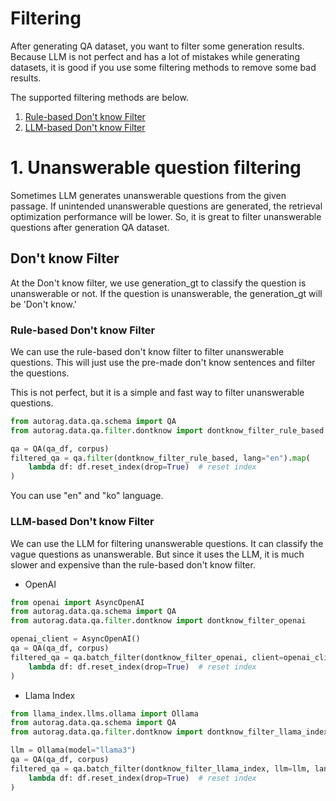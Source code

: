 # Filtering

After generating QA dataset, you want to filter some generation results.
Because LLM is not perfect and has a lot of mistakes while generating datasets,
it is good if you use some filtering methods to remove some bad results.

The supported filtering methods are below.

1. [Rule-based Don't know Filter](#rule-based-dont-know-filter)
2. [LLM-based Don't know Filter](#llm-based-dont-know-filter)

# 1. Unanswerable question filtering

Sometimes LLM generates unanswerable questions from the given passage.
If unintended unanswerable questions are generated, the retrieval optimization performance will be lower.
So, it is great to filter unanswerable questions after generation QA dataset.

## Don't know Filter

At the Don't know filter, we use generation_gt to classify the question is unanswerable or not.
If the question is unanswerable, the generation_gt will be 'Don't know.'

### Rule-based Don't know Filter

We can use the rule-based don't know filter to filter unanswerable questions.
This will just use the pre-made don't know sentences and filter the questions.

This is not perfect, but it is a simple and fast way to filter unanswerable questions.

```python
from autorag.data.qa.schema import QA
from autorag.data.qa.filter.dontknow import dontknow_filter_rule_based

qa = QA(qa_df, corpus)
filtered_qa = qa.filter(dontknow_filter_rule_based, lang="en").map(
    lambda df: df.reset_index(drop=True)  # reset index
)
```

You can use "en" and "ko" language.

### LLM-based Don't know Filter

We can use the LLM for filtering unanswerable questions.
It can classify the vague questions as unanswerable.
But since it uses the LLM, it is much slower and expensive than the rule-based don't know filter.

- OpenAI

```python
from openai import AsyncOpenAI
from autorag.data.qa.schema import QA
from autorag.data.qa.filter.dontknow import dontknow_filter_openai

openai_client = AsyncOpenAI()
qa = QA(qa_df, corpus)
filtered_qa = qa.batch_filter(dontknow_filter_openai, client=openai_client, lang="en").map(
    lambda df: df.reset_index(drop=True)  # reset index
)
```

- Llama Index

```python
from llama_index.llms.ollama import Ollama
from autorag.data.qa.schema import QA
from autorag.data.qa.filter.dontknow import dontknow_filter_llama_index

llm = Ollama(model="llama3")
qa = QA(qa_df, corpus)
filtered_qa = qa.batch_filter(dontknow_filter_llama_index, llm=llm, lang="en").map(
    lambda df: df.reset_index(drop=True)  # reset index
)
```
